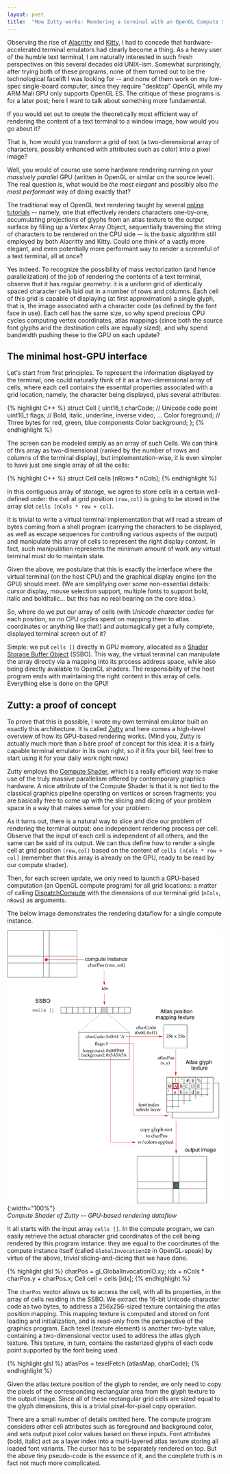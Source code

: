 ```yaml
---
layout: post
title:  "How Zutty works: Rendering a terminal with an OpenGL Compute Shader"
---
```


Observing the rise of [Alacritty] and [Kitty], I had to concede that
hardware-accelerated terminal emulators had clearly become a thing.
As a heavy user of the humble text terminal, I am naturally interested
in such fresh perspectives on this several decades old UNIX-ism.
Somewhat surprisingly, after trying both of these programs, none of
them turned out to be the technological facelift I was looking for --
and none of them work on my low-spec single-board computer, since they
require "desktop" OpenGL while my ARM Mali GPU only supports OpenGL
ES. The critique of these programs is for a later post; here I want to
talk about something more fundamental.

If you would set out to create the theoretically most efficient way of
rendering the content of a text terminal to a window image, how would
you go about it?

That is, how would you transform a grid of text (a two-dimensional
array of characters, possibly enhanced with attributes such as color)
into a pixel image?

Well, you would of course use some hardware rendering running on your
*massively parallel* GPU (written in OpenGL or similar on the source
level). The real question is, what would be *the most elegant* and
possibly also *the most performant* way of doing exactly that?

The traditional way of OpenGL text rendering taught by several
[online] <!-- workaround Jekyll bug? --> [tutorials] -- namely, one
that effectively renders characters one-by-one, accumulating
projections of glyphs from an atlas texture to the output surface by
filling up a Vertex Array Object, sequentially traversing the string
of characters to be rendered on the CPU side -- is the basic algorithm
still employed by both Alacritty and Kitty. Could one think of a
vastly more elegant, and even potentially more performant way to
render a screenful of a text terminal, all at once?

Yes indeed. To recognize the possibility of mass vectorization (and
hence parallelization) of the job of rendering the contents of a text
terminal, observe that it has regular geometry: it is a uniform grid
of identically spaced character cells laid out in a number of rows and
columns. Each cell of this grid is capable of displaying (at first
approximation) a single glyph, that is, the image associated with a
character code (as defined by the font face in use). Each cell has the
same size, so why spend precious CPU cycles computing vertex
coordinates, atlas mappings (since both the source font glyphs and the
destination cells are equally sized), and why spend bandwidth pushing
these to the GPU on each update?

## The minimal host-GPU interface

Let's start from first principles. To represent the information
displayed by the terminal, one could naturally think of it as a
two-dimensional array of cells, where each cell contains the essential
properties associated with a grid location, namely, the character
being displayed, plus several attributes:

{% highlight C++ %}
struct Cell
{
   uint16_t charCode;  // Unicode code point
   uint16_t flags;     // Bold, italic, underline, inverse video, ...
   Color foreground;   // Three bytes for red, green, blue components
   Color background;
};
{% endhighlight %}

The screen can be modeled simply as an array of such Cells.  We can
think of this array as two-dimensional (ranked by the number of rows
and columns of the terminal display), but implementation-wise, it is
even simpler to have just one single array of all the cells:

{% highlight C++ %}
struct Cell cells [nRows * nCols];
{% endhighlight %}

In this contiguous array of storage, we agree to store cells in a
certain well-defined order: the cell at grid position `(row,col)` is
going to be stored in the array slot `cells [nCols * row + col]`.

It is trivial to write a virtual terminal implementation that will
read a stream of bytes coming from a shell program (carrying the
characters to be displayed, as well as escape sequences for
controlling various aspects of the output) and manipulate this array
of cells to represent the right display content. In fact, such
manipulation represents the minimum amount of work any virtual
terminal must do to maintain state.

Given the above, we postulate that this is exactly the interface where
the virtual terminal (on the host CPU) and the graphical display
engine (on the GPU) should meet. (We are simplifying over some
non-essential details: cursor display, mouse selection support,
multiple fonts to support bold, italic and boldItalic... but this has
no real bearing on the core idea.)

So, where do we put our array of cells (with *Unicode character codes*
for each position, so no CPU cycles spent on mapping them to atlas
coordinates or anything like that!) and automagically get a fully
complete, displayed terminal screen out of it?

Simple: we put `cells []` directly in GPU memory, allocated as a
[Shader Storage Buffer Object] (SSBO). This way, the virtual terminal
can manipulate the array directly via a mapping into its process
address space, while also being directly available to OpenGL shaders.
The responsibility of the host program ends with maintaining the right
content in this array of cells. Everything else is done on the GPU!

## Zutty: a proof of concept

To prove that this is possible, I wrote my own terminal emulator built
on exactly this architecture. It is called [Zutty] and here comes a
high-level overview of how its GPU-based rendering works. (Mind you,
Zutty is actually much more than a bare proof of concept for this
idea: it is a fairly capable terminal emulator in its own right, so if
it fits your bill, feel free to start using it for your daily work
right now.)

Zutty employs the [Compute Shader], which is a really efficient way to
make use of the truly massive parallelism offered by contemporary
graphics hardware. A nice attribute of the Compute Shader is that it
is not tied to the classical graphics pipeline operating on vertices
or screen fragments; you are basically free to come up with the
slicing and dicing of your problem space in a way that makes sense for
your problem.

As it turns out, there is a natural way to slice and dice our problem
of rendering the terminal output: one independent rendering process
per cell. Observe that the input of each cell is independent of all
others, and the same can be said of its output. We can thus define how
to render a single cell at grid position `(row,col)` based on the
content of `cells [nCols * row + col]` (remember that this array is
already on the GPU, ready to be read by our compute shader).

Then, for each screen update, we only need to launch a GPU-based
computation (an OpenGL compute program) for all grid locations: a
matter of calling [DispatchCompute] with the dimensions of our
terminal grid (`nCols`, `nRows`) as arguments.

The below image demonstrates the rendering dataflow for a single
compute instance.

![](/images/zutty/render.png){:width="100%"}  
*Compute Shader of Zutty -- GPU-based rendering dataflow*

It all starts with the input array `cells []`.  In the compute
program, we can easily retrieve the actual character grid coordinates
of the cell being rendered by this program instance: they are equal to
the coordinates of the compute instance itself (called
`GlobalInvocationID` in OpenGL-speak) by virtue of the above, trivial
slicing-and-dicing that we have done.

{% highlight glsl %}
charPos = gl_GlobalInvocationID.xy;
idx = nCols * charPos.y + charPos.x;
Cell cell = cells [idx];
{% endhighlight %}

The `charPos` vector allows us to access the cell, with all its
properties, in the array of cells residing in the SSBO. We extract the
16-bit Unicode character code as two bytes, to address a 256x256-sized
texture containing the atlas position mapping. This mapping texture is
computed and stored on font loading and initialization, and is
read-only from the perspective of the graphics program. Each texel
(texture element) is another two-byte value, containing a
two-dimensional vector used to address the atlas glyph texture. This
texture, in turn, contains the rasterized glyphs of each code point
supported by the font being used.

{% highlight glsl %}
atlasPos = texelFetch (atlasMap, charCode);
{% endhighlight %}

Given the atlas texture position of the glyph to render, we only need
to copy the pixels of the corresponding rectangular area from the
glyph texture to the output image. Since all of these rectangular grid
cells are sized equal to the glyph dimensions, this is a trivial
pixel-for-pixel copy operation.

There are a small number of details omitted here. The compute program
considers other cell attributes such as foreground and background
color, and sets output pixel color values based on these inputs. Font
attributes (bold, italic) act as a layer index into a multi-layered
atlas texture storing all loaded font variants. The cursor has to be
separately rendered on top. But the above tiny pseudo-code is the
essence of it, and the complete truth is in fact not much more
complicated.


[Alacritty]:          https://en.wikipedia.org/wiki/Alacritty
[Kitty]:              https://sw.kovidgoyal.net/kitty/
[Zutty]:              https://github.com/tomszilagyi/zutty
[online]:             http://lazyfoo.net/tutorials/OpenGL/20_bitmap_fonts/index.php
[tutorials]:          https://learnopengl.com/In-Practice/Text-Rendering
[Shader Storage Buffer Object]: https://www.khronos.org/opengl/wiki/Shader_Storage_Buffer_Object
[Compute Shader]:     https://www.khronos.org/opengl/wiki/Compute_Shader
[DispatchCompute]:    https://www.khronos.org/opengl/wiki/GLAPI/glDispatchCompute
